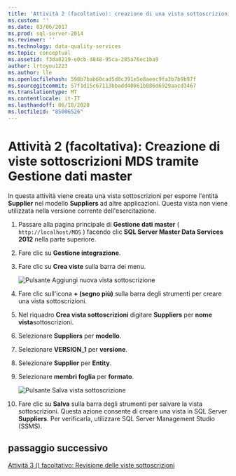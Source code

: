```yaml
---
title: 'Attività 2 (facoltativo): creazione di una vista sottoscrizioni MDS con Gestione dati master | Microsoft Docs'
ms.custom: ''
ms.date: 03/06/2017
ms.prod: sql-server-2014
ms.reviewer: ''
ms.technology: data-quality-services
ms.topic: conceptual
ms.assetid: f3da8219-e0cb-4848-95ca-285a76ec1ba9
author: lrtoyou1223
ms.author: lle
ms.openlocfilehash: 598b7bab60cad5d0c391e5e8aeec9fa3b7b9b97f
ms.sourcegitcommit: 57f1d15c67113bbadd40861b886d6929aacd3467
ms.translationtype: MT
ms.contentlocale: it-IT
ms.lasthandoff: 06/18/2020
ms.locfileid: "85006526"
---
```

# <a name="task-2-optional-creating-a-mds-subscription-view-using-master-data-manager"></a>Attività 2 (facoltativa): Creazione di viste sottoscrizioni MDS tramite Gestione dati master
  In questa attività viene creata una vista sottoscrizioni per esporre l'entità **Supplier** nel modello **Suppliers** ad altre applicazioni. Questa vista non viene utilizzata nella versione corrente dell'esercitazione.  
  
1.  Passare alla pagina principale di **Gestione dati master** ( `http://localhost/MDS` ) facendo clic **SQL Server Master Data Services 2012** nella parte superiore.  
  
2.  Fare clic su **Gestione integrazione**.  
  
3.  Fare clic su **Crea viste** sulla barra dei menu.  
  
     ![Pulsante Aggiungi nuova vista sottoscrizione](../../2014/tutorials/media/et-creatingamdssubscriptionviewusingmdm-01.jpg "Pulsante Aggiungi nuova vista sottoscrizione")  
  
4.  Fare clic sull'icona **+ (segno più)** sulla barra degli strumenti per creare una vista sottoscrizioni.  
  
5.  Nel riquadro **Crea vista sottoscrizioni** digitare **Suppliers** per **nome vista**sottoscrizioni.  
  
6.  Selezionare **Suppliers** per **modello**.  
  
7.  Selezionare **VERSION_1** per **versione**.  
  
8.  Selezionare **Supplier** per **Entity**.  
  
9. Selezionare **membri foglia** per **formato**.  
  
     ![Pulsante Salva vista sottoscrizione](../../2014/tutorials/media/et-creatingamdssubscriptionviewusingmdm-02.jpg "Pulsante Salva vista sottoscrizione")  
  
10. Fare clic su **Salva** sulla barra degli strumenti per salvare la vista sottoscrizioni. Questa azione consente di creare una vista in SQL Server **Suppliers**. Per verificarla, utilizzare SQL Server Management Studio (SSMS).  
  
## <a name="next-step"></a>passaggio successivo  
 [Attività 3 &#40;&#41; facoltativo: Revisione delle viste sottoscrizioni](task-3-optional-reviewing-the-subscription-views.md)  
  
  
